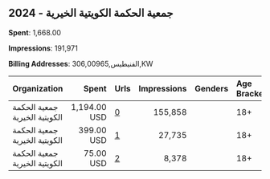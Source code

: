 ## 2024 - جمعية الحكمة الكويتية الخيرية 
**Spent**: 1,668.00

**Impressions**: 191,971

**Billing Addresses**: 306,الفنيطيس,00965,KW

|Organization|Spent|Urls|Impressions|Genders|Age Brackets|Country Codes|
|:---|---:|:---|---:|:---|:---|:---|
|جمعية الحكمة الكويتية الخيرية|1,194.00 USD|[0](https://www.snap.com/political-ads/asset/22c437abd047269c555de41d6dc78d239447525ba12fe099bc1182e6846a496b?mediaType=mp4)|155,858||18+|kuwait|
|جمعية الحكمة الكويتية الخيرية|399.00 USD|[1](https://www.snap.com/political-ads/asset/cb7585100b246c5034d9cc6232e55b1a1b8cb56f30daaeb47edbdd5d21be492c?mediaType=mp4)|27,735||18+|kuwait|
|جمعية الحكمة الكويتية الخيرية|75.00 USD|[2](https://www.snap.com/political-ads/asset/decc192c562a1ba0350ea49a01880e1846d6d25be70b6e965302a294d608aea1?mediaType=mp4)|8,378||18+|kuwait|
